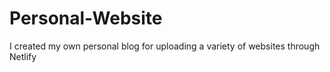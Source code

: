 # Personal-Website
I created my own personal blog for uploading a variety of websites through Netlify

